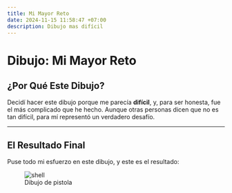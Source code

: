 ```yaml
---
title: Mi Mayor Reto
date: 2024-11-15 11:58:47 +07:00
description: Dibujo mas difícil
---
```

# **Dibujo: Mi Mayor Reto**

## **¿Por Qué Este Dibujo?**

Decidí hacer este dibujo porque me parecía **difícil**, y, para ser honesta, fue el más complicado que he hecho. Aunque otras personas dicen que no es tan difícil, para mí representó un verdadero desafío.

---

## **El Resultado Final**

Puse todo mi esfuerzo en este dibujo, y este es el resultado:

<figure>
<img src="/4/1.jpg" alt="shell">
<figcaption>Dibujo de pistola</figcaption>
</figure>

